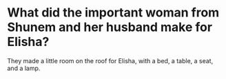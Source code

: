 # What did the important woman from Shunem and her husband make for Elisha?

They made a little room on the roof for Elisha, with a bed, a table, a seat, and a lamp.
